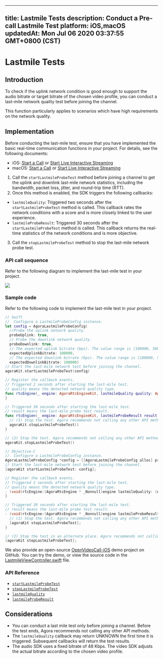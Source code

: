 
---
title: Lastmile Tests
description: Conduct a Pre-call Lastmile Test
platform: iOS,macOS
updatedAt: Mon Jul 06 2020 03:37:55 GMT+0800 (CST)
---
# Lastmile Tests
## Introduction

To check if the uplink network condition is good enough to support the audio bitrate or target bitrate of the chosen video profile, you can conduct a last-mile network quality test before joining the channel.

This function particularly applies to scenarios which have high requirements on the network quality.



## Implementation

Before conducting the last-mile test, ensure that you have implemented the basic real-time communication functions in your project. For details, see the following documents:
- iOS: [Start a Call](../../en/Audio%20Broadcast/start_call_ios.md) or [Start Live Interactive Streaming](../../en/Audio%20Broadcast/start_live_ios.md)
- macOS: [Start a Call](../../en/Audio%20Broadcast/start_call_mac.md) or [Start Live Interactive Streaming](../../en/Audio%20Broadcast/start_live_mac.md)

1. Call the `startLastmileProbeTest` method before joining a channel to get the uplink and downlink last-mile network statistics, including the bandwidth, packet loss, jitter, and round-trip time (RTT).
2. Once this method is enabled, the SDK triggers the following callbacks:
- `lastmileQuality`: Triggered two seconds after the `startLastmileProbeTest` method is called. This callback rates the network conditions with a score and is more closely linked to the user experience.
- `lastmileProbeResult`: Triggered 30 seconds after the `startLastmileProbeTest` method is called. This callback returns the real-time statistics of the network conditions and is more objective.
3. Call the `stopLastmileProbeTest` method to stop the last-mile network probe test.

### API call sequence

Refer to the following diagram to implement the last-mile test in your project.

![](https://web-cdn.agora.io/docs-files/1569465569670)

### Sample code

Refer to the following code to implement the last-mile test in your project.

```swift
// Swift
//  Configure a LastmileProbeConfig instance.
let config = AgoraLastmileProbeConfig(
  //Probe the uplink network quality.
  probeUplink: true, 
  // Probe the downlink network quality.
  probeDownlink: true,
  // The expected uplink bitrate (bps). The value range is [100000, 5000000].
  expectedUplinkBitrate: 100000, 
  // The expected downlink bitrate (bps). The value range is [100000, 5000000].
  expectedDownlinkBitrate: 100000)
// Start the last-mile network test before joining the channel.
agoraKit.startLastmileProbeTest(config)

// Register the callback events.
// Triggered 2 seconds after starting the last-mile test.
// quality means the detected network quality type.
func rtcEngine(_ engine: AgoraRtcEngineKit, lastmileQuality quality: AgoraNetworkQuality) {
}

// Triggered 30 seconds after starting the last-mile test.
// result means the last-mile probe test result.
func rtcEngien(_ engine: AgoraRtcEngineKit, lastmileProbeResult result: AgoraLastmileProbeResult){
  // (1) Stop the test. Agora recommends not calling any other API method before the test ends.
  agoraKit.stopLastmileProbeTest()  
}

// (2) Stop the test. Agora recommends not calling any other API method before the test ends.
agoraKit.stopLastmileProbeTest()
```

```objective-c
// Objective-C
//  Configure a LastmileProbeConfig instance.
AgoraLastmileProbeConfig *config = [[AgoraLastmileProbeConfig alloc] probeUplink: YES probeDownlink: YES expectedUplinkBitrate: 100000 expectedDownlinkBitrate: 100000];
// Start the last-mile network test before joining the channel.
[agoraKit startLastmileProbeTest: config];

// Register the callback events.
// Triggered 2 seconds after starting the last-mile test.
// quality means the detected network quality type.
- (void)rtcEngine:(AgoraRtcEngine * _Nonnull)engine lastmileQuality: (AgoraNetworkQuality)quality {
}

// Triggered 30 seconds after starting the last-mile test.
// result means the last-mile probe test result.
- (void)rtcEngine:(AgoraRtcEngine * _Nonnull)engine lastmileProbeResult: (AgoraLastmileProbeResult)result {
  // (1) Stop the test. Agora recommends not calling any other API method before the test ends.
  [agoraKit stopLastmileProbeTest];
}

// (2) Stop the test in an alternate place. Agora recommends not calling any other API method before the test ends.
[agoraKit stopLastmileProbeTest];
```

We also provide an open-source [OpenVideoCall-iOS](https://github.com/AgoraIO/Basic-Video-Call/tree/master/Group-Video/OpenVideoCall-iOS) demo project on GitHub. You can try the demo, or view the source code in the [LastmileViewController.swift](https://github.com/AgoraIO/Basic-Video-Call/blob/master/Group-Video/OpenVideoCall-iOS/OpenVideoCall/LastmileViewController.swift) file.

### API Reference

- [`startLastmileProbeTest`](https://docs.agora.io/en/Audio%20Broadcast/API%20Reference/oc/Classes/AgoraRtcEngineKit.html#//api/name/startLastmileProbeTest:)
- [`stopLastmileProbeTest`](https://docs.agora.io/en/Audio%20Broadcast/API%20Reference/oc/Classes/AgoraRtcEngineKit.html#//api/name/stopLastmileProbeTest)
- [`lastmileQuality`](https://docs.agora.io/en/Audio%20Broadcast/API%20Reference/oc/Protocols/AgoraRtcEngineDelegate.html#//api/name/rtcEngine:lastmileQuality:)
- [`lastmileProbeResult`](https://docs.agora.io/en/Audio%20Broadcast/API%20Reference/oc/Protocols/AgoraRtcEngineDelegate.html#//api/name/rtcEngine:lastmileProbeTestResult:)

## Considerations
- You can conduct a last mile test only before joining a channel. Before the test ends, Agora recommends not calling any other API methods.
- The `lastmileQuality` callback may return UNKNOWN the first time it is triggered. Subsequent callbacks will return the test results.
- The audio SDK uses a fixed bitrate of 48 Kbps. The video SDK adjusts the actual bitrate according to the chosen video profile.






